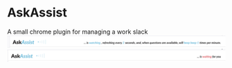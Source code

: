 # AskAssist
A small chrome plugin for managing a work slack 
![screenshot 'watching'](./screen-watching.png)
![screenshot 'waiting'](./screen-waiting.png)
